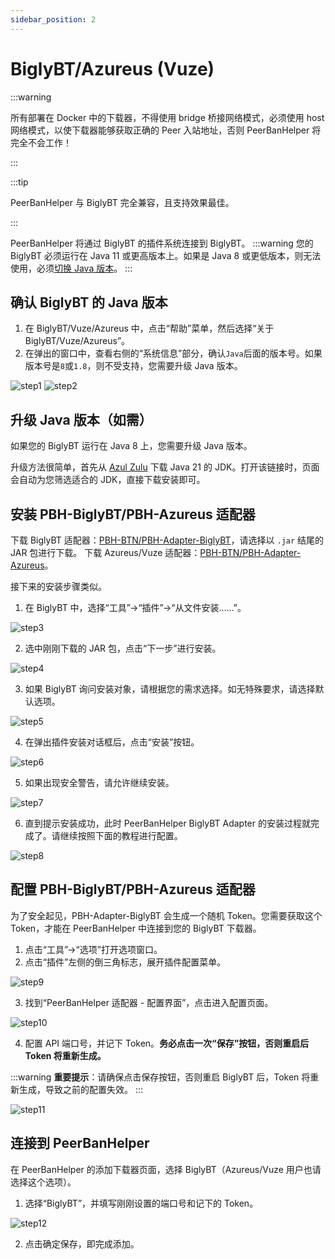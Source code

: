 ```yaml
---
sidebar_position: 2
---
```


# BiglyBT/Azureus (Vuze)

:::warning

所有部署在 Docker 中的下载器，不得使用 bridge 桥接网络模式，必须使用 host 网络模式，以使下载器能够获取正确的 Peer 入站地址，否则 PeerBanHelper 将完全不会工作！ 

:::

:::tip

PeerBanHelper 与 BiglyBT 完全兼容，且支持效果最佳。

:::

PeerBanHelper 将通过 BiglyBT 的插件系统连接到 BiglyBT。
:::warning
您的 BiglyBT 必须运行在 Java 11 或更高版本上。如果是 Java 8 或更低版本，则无法使用，必须[切换 Java 版本](https://github.com/BiglySoftware/BiglyBT/wiki/Java-Versions)。
:::
## 确认 BiglyBT 的 Java 版本

1. 在 BiglyBT/Vuze/Azureus 中，点击“帮助”菜单，然后选择“关于 BiglyBT/Vuze/Azureus”。
2. 在弹出的窗口中，查看右侧的“系统信息”部分，确认`Java`后面的版本号。如果版本号是`8`或`1.8`，则不受支持，您需要升级 Java 版本。

![step1](assets/BiglyBT-step1.png)
![step2](assets/BiglyBT-step2.png)

## 升级 Java 版本（如需）

如果您的 BiglyBT 运行在 Java 8 上，您需要升级 Java 版本。

升级方法很简单，首先从 [Azul Zulu](https://www.azul.com/downloads/?version=java-21-lts&os=windows&architecture=x86-64-bit&package=jdk#zulu) 下载 Java 21 的 JDK。打开该链接时，页面会自动为您筛选适合的 JDK，直接下载安装即可。

## 安装 PBH-BiglyBT/PBH-Azureus 适配器

下载 BiglyBT 适配器：[PBH-BTN/PBH-Adapter-BiglyBT](https://github.com/PBH-BTN/PBH-Adapter-BiglyBT/releases)，请选择以 `.jar` 结尾的 JAR 包进行下载。
下载 Azureus/Vuze 适配器：[PBH-BTN/PBH-Adapter-Azureus](https://github.com/PBH-BTN/PBH-Adapter-Azureus/releases)。

接下来的安装步骤类似。

1. 在 BiglyBT 中，选择“工具”->“插件”->“从文件安装……”。

![step3](assets/BiglyBT-step3.png)

2. 选中刚刚下载的 JAR 包，点击“下一步”进行安装。

![step4](assets/BiglyBT-step4.png)

3. 如果 BiglyBT 询问安装对象，请根据您的需求选择。如无特殊要求，请选择默认选项。

![step5](assets/BiglyBT-step5.png)

4. 在弹出插件安装对话框后，点击“安装”按钮。

![step6](assets/BiglyBT-step6.png)

5. 如果出现安全警告，请允许继续安装。

![step7](assets/BiglyBT-step7.png)

6. 直到提示安装成功，此时 PeerBanHelper BiglyBT Adapter 的安装过程就完成了。请继续按照下面的教程进行配置。

![step8](assets/BiglyBT-step8.png)

## 配置 PBH-BiglyBT/PBH-Azureus 适配器

为了安全起见，PBH-Adapter-BiglyBT 会生成一个随机 Token。您需要获取这个 Token，才能在 PeerBanHelper 中连接到您的 BiglyBT 下载器。

1. 点击“工具”->“选项”打开选项窗口。
2. 点击“插件”左侧的倒三角标志，展开插件配置菜单。

![step9](assets/BiglyBT-step9.png)

3. 找到“PeerBanHelper 适配器 - 配置界面”，点击进入配置页面。

![step10](assets/BiglyBT-step10.png)

4. 配置 API 端口号，并记下 Token。**务必点击一次“保存”按钮，否则重启后 Token 将重新生成。**

:::warning
**重要提示**：请确保点击保存按钮，否则重启 BiglyBT 后，Token 将重新生成，导致之前的配置失效。
:::

![step11](assets/BiglyBT-step11.png)

## 连接到 PeerBanHelper

在 PeerBanHelper 的添加下载器页面，选择 BiglyBT（Azureus/Vuze 用户也请选择这个选项）。

1. 选择“BiglyBT”，并填写刚刚设置的端口号和记下的 Token。

![step12](assets/BiglyBT-step12.png)

2. 点击确定保存，即完成添加。